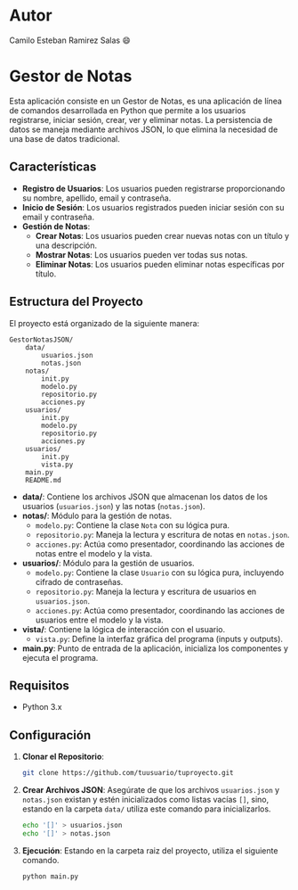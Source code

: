 # Autor
Camilo Esteban Ramirez Salas :smile:

# Gestor de Notas

Esta aplicación consiste en un Gestor de Notas, es una aplicación de línea de comandos desarrollada en Python que permite a los usuarios registrarse, iniciar sesión, crear, ver y eliminar notas. La persistencia de datos se maneja mediante archivos JSON, lo que elimina la necesidad de una base de datos tradicional.

## Características

- **Registro de Usuarios**: Los usuarios pueden registrarse proporcionando su nombre, apellido, email y contraseña.
- **Inicio de Sesión**: Los usuarios registrados pueden iniciar sesión con su email y contraseña.
- **Gestión de Notas**:
  - **Crear Notas**: Los usuarios pueden crear nuevas notas con un título y una descripción.
  - **Mostrar Notas**: Los usuarios pueden ver todas sus notas.
  - **Eliminar Notas**: Los usuarios pueden eliminar notas específicas por título.

## Estructura del Proyecto

El proyecto está organizado de la siguiente manera:

    GestorNotasJSON/
        data/
            usuarios.json
            notas.json
        notas/
            init.py
            modelo.py      
            repositorio.py 
            acciones.py    
        usuarios/
            init.py
            modelo.py       
            repositorio.py  
            acciones.py 
        usuarios/
            init.py 
            vista.py       
        main.py
        README.md



- **data/**: Contiene los archivos JSON que almacenan los datos de los usuarios (`usuarios.json`) y las notas (`notas.json`).
- **notas/**: Módulo para la gestión de notas.
  - `modelo.py`: Contiene la clase `Nota` con su lógica pura.
  - `repositorio.py`: Maneja la lectura y escritura de notas en `notas.json`.
  - `acciones.py`: Actúa como presentador, coordinando las acciones de notas entre el modelo y la vista.
- **usuarios/**: Módulo para la gestión de usuarios.
  - `modelo.py`: Contiene la clase `Usuario` con su lógica pura, incluyendo cifrado de contraseñas.
  - `repositorio.py`: Maneja la lectura y escritura de usuarios en `usuarios.json`.
  - `acciones.py`: Actúa como presentador, coordinando las acciones de usuarios entre el modelo y la vista.
- **vista/**: Contiene la lógica de interacción con el usuario.
  - `vista.py`: Define la interfaz gráfica del programa (inputs y outputs).
- **main.py**: Punto de entrada de la aplicación, inicializa los componentes y ejecuta el programa.

## Requisitos

- Python 3.x

## Configuración

1. **Clonar el Repositorio**:
   ```bash
   git clone https://github.com/tuusuario/tuproyecto.git
2. **Crear Archivos JSON**:
Asegúrate de que los archivos `usuarios.json` y `notas.json` existan y estén inicializados como listas vacías `[]`, sino, estando en la carpeta `data/` utiliza este comando para inicializarlos.
   ```bash
   echo '[]' > usuarios.json
   echo '[]' > notas.json

3. **Ejecución**: Estando en la carpeta raiz del proyecto, utiliza el siguiente comando.
    ```python
   python main.py